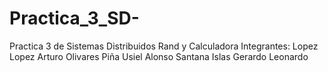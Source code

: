# Practica_3_SD-
Practica 3 de Sistemas Distribuidos Rand y Calculadora
Integrantes: 
Lopez Lopez Arturo 
Olivares Piña Usiel Alonso 
Santana Islas Gerardo Leonardo

